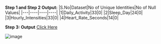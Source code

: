**Step 1 and Step 2 Output:**
|S.No|Dataset|No of Unique Identities|No of Null Values|
|---|----|----|----|
|1|Daily_Activity|33|0|
|2|Sleep_Day|24|0|
|3|Hourly_Intensities|33|0|
|4|Heart_Rate_Seconds|14|0|






**Step 3: Output**
[Click Here](https://docs.google.com/spreadsheets/d/1bZrA081TtnFQ0zZ81R1qmAClhVnE5WDjWb3MwSi83qs/edit#gid=796738657)


![image](https://github.com/AADITYAPRABALCHAWLA/Data-Analysis-Project2---How-Can-a-Wellness-Technology-Company-Play-It-Smart-/assets/103323016/c9afa1de-e688-4b54-ac59-5dfb503ae776)
